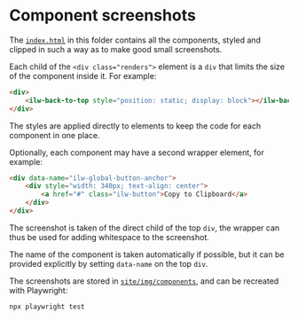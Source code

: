 # Component screenshots

The [`index.html`](./index.html) in this folder contains all the components, styled
and clipped in such a way as to make good small screenshots.

Each child of the `<div class="renders">` element is a `div` that limits the size of
the component inside it. For example:

```html
<div>
    <ilw-back-to-top style="position: static; display: block"></ilw-back-to-top>
</div>
```

The styles are applied directly to elements to keep the code for each component
in one place.

Optionally, each component may have a second wrapper element, for example:

```html
<div data-name="ilw-global-button-anchor">
    <div style="width: 340px; text-align: center">
        <a href="#" class="ilw-button">Copy to Clipboard</a>
    </div>
</div>
```

The screenshot is taken of the direct child of the top `div`, the wrapper can thus
be used for adding whitespace to the screenshot.

The name of the component is taken automatically if possible, but it can be
provided explicitly by setting `data-name` on the top `div`.

The screenshots are stored in [`site/img/components`](../site/img/components), and
can be recreated with Playwright:

```
npx playwright test
```
